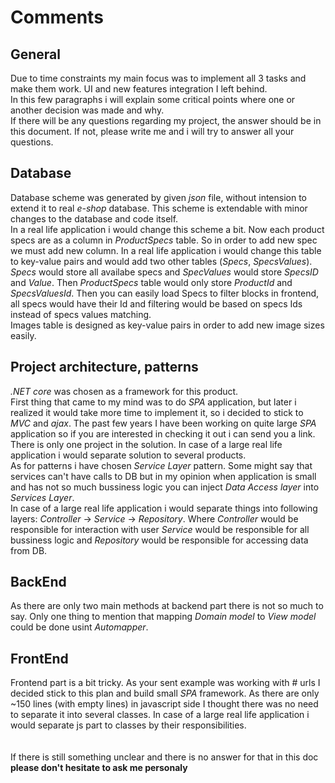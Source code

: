 # Comments

## General

Due to time constraints my main focus was to implement all 3 tasks and make them work. UI and new features integration I left behind.  
In this few paragraphs i will explain some critical points where one or another decision was made and why.  
If there will be any questions regarding my project, the answer should be in this document. If not, please write me and i will try to answer all your questions.  


## Database

Database scheme was generated by given _json_ file, without intension to extend it to real _e-shop_ database. This scheme is extendable with minor changes to the database and code itself.  
In a real life application i would change this scheme a bit. Now each product specs are as a column in _ProductSpecs_ table. So in order to add new spec we must add new column. In a real life application i would change this table to key-value pairs and would add two other tables (_Specs_, _SpecsValues_). _Specs_ would store all availabe specs and _SpecValues_ would store _SpecsID_ and _Value_. Then _ProductSpecs_ table would only store _ProductId_ and _SpecsValuesId_. Then you can easily load Specs to filter blocks in frontend, all specs would have their Id and filtering would be based on specs Ids instead of specs values matching.  
Images table is designed as key-value pairs in order to add new image sizes easily.


## Project architecture, patterns

_.NET core_ was chosen as a framework for this product.  
First thing that came to my mind was to do _SPA_ application, but later i realized it would take more time to implement it, so i decided to stick to _MVC_ and _ajax_. The past few years I have been working on quite large _SPA_ application so if you are interested in checking it out i can send you a link.  
There is only one project in the solution. In case of a large real life application i would separate solution to several products.  
As for patterns i have chosen _Service Layer_ pattern. Some might say that services can't have calls to DB but in my opinion when application is small and has not so much bussiness logic you can inject _Data Access layer_ into _Services Layer_.  
In case of a large real life application i would separate things into following layers: _Controller_ -> _Service_ -> _Repository_. Where _Controller_ would be responsible for interaction with user _Service_ would be responsible for all bussiness logic and _Repository_ would be responsible for accessing data from DB.


## BackEnd

As there are only two main methods at backend part there is not so much to say. Only one thing to mention that mapping _Domain model_ to _View model_ could be done usint _Automapper_.


## FrontEnd

Frontend part is a bit tricky. As your sent example was working with # urls I decided stick to this plan and build small _SPA_ framework. As there are only ~150 lines (with empty lines) in javascript side I thought there was no need to separate it into several classes. In case of a large real life application i would separate js part to classes by their responsibilities.  
<br>
<br>
If there is still something unclear and there is no answer for that in this doc **please don't hesitate to ask me personaly**
